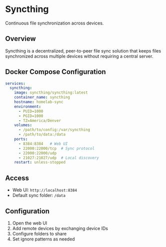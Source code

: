 # Syncthing

Continuous file synchronization across devices.

## Overview

Syncthing is a decentralized, peer-to-peer file sync solution that keeps files synchronized across multiple devices without requiring a central server.

## Docker Compose Configuration

```yaml
services:
  syncthing:
    image: syncthing/syncthing:latest
    container_name: syncthing
    hostname: homelab-sync
    environment:
      - PUID=1000
      - PGID=1000
      - TZ=America/Denver
    volumes:
      - /path/to/config:/var/syncthing
      - /path/to/data:/data
    ports:
      - 8384:8384   # Web UI
      - 22000:22000/tcp  # Sync protocol
      - 22000:22000/udp
      - 21027:21027/udp  # Local discovery
    restart: unless-stopped
```

## Access

- Web UI: `http://localhost:8384`
- Default sync folder: `/data`

## Configuration

1. Open the web UI
2. Add remote devices by exchanging device IDs
3. Configure folders to share
4. Set ignore patterns as needed
